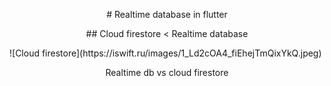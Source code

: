 <p align="center"># Realtime database in flutter</p>
<p align="center">## Cloud firestore < Realtime database</p>
![Cloud firestore](https://iswift.ru/images/1_Ld2cOA4_fiEhejTmQixYkQ.jpeg)
<p align="center">Realtime db vs cloud firestore</p>

